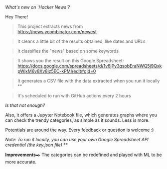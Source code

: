 *What's new on 'Hacker News'?*

Hey There!

> This project extracts news from https://news.ycombinator.com/newest

> It cleans a little bit of the results obtained, like dates and URLs

> It classifies the "news" based on some keywords

> It shows you the result on this Google Spreadsheet: https://docs.google.com/spreadsheets/d/1v6jPy3qsobEraNWQ5j9QxkpWjxM6v8Xv8iz5EC-kPMI/edit#gid=0

> It generates a CSV file with the data extracted when you run it locally **

> It's scheduled to run with GitHub actions every 2 hours

*Is that not enough?*

Also, it offers a Jupyter Notebook file, which generates graphs where you can check the trendy categories, as simple as it sounds. Less is more.

Potentials are around the way. 
Every feedback or question is welcome :) 


*Note: To run it locally, you can use your own Google Spreadsheet API credential (the key.json file)* **

**Improvements**✒️
The categories can be redefined and played with ML to be more accurate.